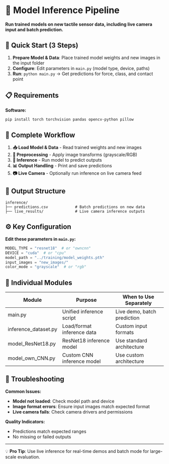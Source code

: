 # 🔮 Model Inference Pipeline

**Run trained models on new tactile sensor data, including live camera input and batch prediction.**

## 🚀 Quick Start (3 Steps)

1. **Prepare Model & Data**: Place trained model weights and new images in the input folder
2. **Configure**: Edit parameters in `main.py` (model type, device, paths)
3. **Run**: `python main.py` → Get predictions for force, class, and contact point

## 📋 Requirements

**Software:**
```bash
pip install torch torchvision pandas opencv-python pillow
```

## 🔄 Complete Workflow

1. **📥 Load Model & Data** - Read trained weights and new images
2. **🔄 Preprocessing** - Apply image transforms (grayscale/RGB)
3. **🧠 Inference** - Run model to predict outputs
4. **📊 Output Handling** - Print and save predictions
5. **📷 Live Camera** - Optionally run inference on live camera feed

## 📁 Output Structure

```
inference/
├── predictions.csv            # Batch predictions on new data
├── live_results/              # Live camera inference outputs
```

## ⚙️ Key Configuration

**Edit these parameters in `main.py`:**

```python
MODEL_TYPE = "resnet18"  # or "owncnn"
DEVICE = "cuda"  # or "cpu"
model_path = "../training/model_weights.pth"
input_images = "new_images/"
color_mode = "grayscale"  # or "rgb"
```

## 🔧 Individual Modules

| Module              | Purpose                        | When to Use Separately           |
|---------------------|--------------------------------|----------------------------------|
| main.py             | Unified inference script       | Live demo, batch prediction      |
| inference_dataset.py| Load/format inference data     | Custom input formats             |
| model_ResNet18.py   | ResNet18 inference model       | Use standard architecture        |
| model_own_CNN.py    | Custom CNN inference model     | Use custom architecture          |

## 🔧 Troubleshooting

**Common Issues:**
- **Model not loaded**: Check model path and device
- **Image format errors**: Ensure input images match expected format
- **Live camera fails**: Check camera drivers and permissions

**Quality Indicators:**
- Predictions match expected ranges
- No missing or failed outputs

---

💡 **Pro Tip**: Use live inference for real-time demos and batch mode for large-scale evaluation.
